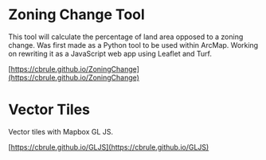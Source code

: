 # Zoning Change Tool
This tool will calculate the percentage of land area opposed to a zoning change. Was first made as a Python tool to be used within ArcMap. Working on rewriting it as a JavaScript web app using Leaflet and Turf.

[https://cbrule.github.io/ZoningChange](https://cbrule.github.io/ZoningChange)


# Vector Tiles
Vector tiles with Mapbox GL JS.

[https://cbrule.github.io/GLJS](https://cbrule.github.io/GLJS)
